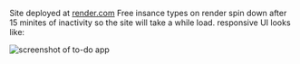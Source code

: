 Site deployed at [render.com](https://express-htmx-todo.onrender.com/)
Free insance types on render spin down after 15 minites of inactivity so the site will take a while load.
responsive UI looks like:

![screenshot of to-do app](https://i.imgur.com/O4JUECF.jpeg)
